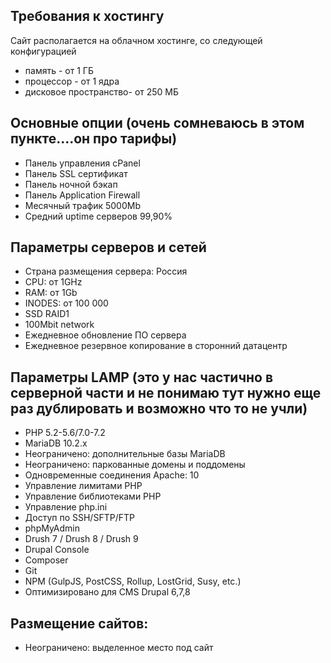 ## Требования к хостингу
Сайт располагается на облачном хостинге, со следующей конфигурацией
* память - от 1 ГБ
* процессор - от 1 ядра
* дисковое пространство- от 250 МБ

## Основные опции (очень сомневаюсь в этом пункте....он про тарифы)
* Панель управления cPanel 	 	 	 
* Панель SSL сертификат	 	 	 	 
* Панель ночной бэкап	 	 	 	 
* Панель Application Firewall	 	 	 	 
* Месячный трафик	5000Mb
* Средний uptime серверов 99,90%	 	 	 	 	 

## Параметры серверов и сетей
* Страна размещения сервера: Россия
* CPU: от 1GHz
* RAM: от 1Gb
* INODES: от 100 000
* SSD RAID1
* 100Mbit network
* Ежедневное обновление ПО сервера
* Ежедневное резервное копирование в сторонний датацентр

## Параметры LAMP (это у нас частично в серверной части и не понимаю тут нужно еще раз дублировать и возможно что то не учли)
* PHP 5.2-5.6/7.0-7.2	 	 	 	 
* MariaDB 10.2.x	 	 	 	 
* Неограничено: дополнительные базы MariaDB
* Неограничено: паркованные домены и поддомены
* Одновременные соединения Apache:	10
* Управление лимитами PHP	 	 	 	 
* Управление библиотеками PHP	 	 	 	 
* Управление php.ini	 	 	 	 
* Доступ по SSH/SFTP/FTP	 	 	 	 
* phpMyAdmin	 	 	 	 
* Drush 7 / Drush 8 / Drush 9	 	 	 	 
* Drupal Console	 	 	 	 
* Composer	 	 	 	 
* Git	 	 	 	 
* NPM (GulpJS, PostCSS, Rollup, LostGrid, Susy, etc.)	 	 	 	 
* Оптимизировано для CMS Drupal 6,7,8

## Размещение сайтов:
* Неограничено: выделенное место под сайт
